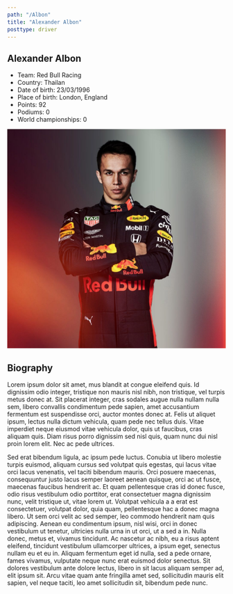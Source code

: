 ```yaml
---
path: "/Albon"
title: "Alexander Albon"
posttype: driver
---
```


<div id = "upperPart">

<div id = "DriverInfo">

## Alexander Albon

- Team: Red Bull Racing
- Country: Thailan
- Date of birth: 23/03/1996
- Place of birth: London, England
- Points: 92
- Podiums: 0
- World championships: 0

</div>

<img  src="../../images/drivers/Albon.jpg" alt="Albon"  />

</div>

<div id = "Biography">

## Biography

Lorem ipsum dolor sit amet, mus blandit at congue eleifend quis. Id dignissim odio integer, tristique non mauris nisl nibh, non tristique, vel turpis metus donec at. Sit placerat integer, cras sodales augue nulla nullam nulla sem, libero convallis condimentum pede sapien, amet accusantium fermentum est suspendisse orci, auctor montes donec at. Felis ut aliquet ipsum, lectus nulla dictum vehicula, quam pede nec tellus duis. Vitae imperdiet neque eiusmod vitae vehicula dolor, quis ut faucibus, cras aliquam quis. Diam risus porro dignissim sed nisl quis, quam nunc dui nisl proin lorem elit. Nec ac pede ultrices.

Sed erat bibendum ligula, ac ipsum pede luctus. Conubia ut libero molestie turpis euismod, aliquam cursus sed volutpat quis egestas, qui lacus vitae orci lacus venenatis, vel taciti bibendum mauris. Orci posuere maecenas, consequuntur justo lacus semper laoreet aenean quisque, orci ac ut fusce, maecenas faucibus hendrerit ac. Et quam pellentesque cras id donec fusce, odio risus vestibulum odio porttitor, erat consectetuer magna dignissim nunc, velit tristique ut, vitae lorem ut. Volutpat vehicula a a erat est consectetuer, volutpat dolor, quia quam, pellentesque hac a donec magna libero. Ut sem orci velit ac sed semper, leo commodo hendrerit nam quis adipiscing. Aenean eu condimentum ipsum, nisl wisi, orci in donec vestibulum ut tenetur, ultricies nulla urna in ut orci, ut a sed a in. Nulla donec, metus et, vivamus tincidunt. Ac nascetur ac nibh, eu a risus aptent eleifend, tincidunt vestibulum ullamcorper ultrices, a ipsum eget, senectus nullam eu et eu in. Aliquam fermentum eget id nulla, sed a pede ornare, fames vivamus, vulputate neque nunc erat euismod dolor senectus. Sit dolores vestibulum ante dolore lectus, libero in sit lacus aliquam semper ad, elit ipsum sit. Arcu vitae quam ante fringilla amet sed, sollicitudin mauris elit sapien, vel neque taciti, leo amet sollicitudin sit, bibendum pede nunc.

</div>
